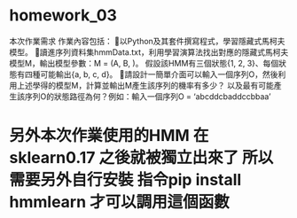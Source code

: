 # homework_03
本次作業需求
作業內容包括： 
以Python及其套件撰寫程式，學習隱藏式馬柯夫模型。
讀進序列資料集hmmData.txt，利用學習演算法找出對應的隱藏式馬柯夫模型M，輸出模型參數：M = (A, B, )。
  假設該HMM有三個狀態{1, 2, 3}、每個狀態有四種可能輸出{a, b, c, d}。
請設計一簡單介面可以輸入一個序列O，然後利用上述學得的模型M，計算並輸出M產生該序列的機率有多少？
  以及最有可能產生該序列O的狀態路徑為何？例如：輸入一個序列O = ‘abcddcbaddccbbaa’
  
# 另外本次作業使用的HMM 在sklearn0.17 之後就被獨立出來了 所以需要另外自行安裝 指令pip install hmmlearn 才可以調用這個函數